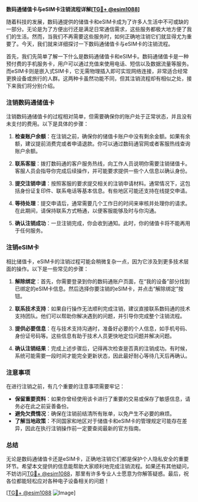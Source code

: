 **数码通储值卡与eSIM卡注销流程详解[[TG💪+ @esim1088](https://t.me/s/esim1088)]**

随着科技的发展，数码通提供的储值卡和eSIM卡成为了许多人生活中不可或缺的一部分。无论是为了方便出行还是满足日常通信需求，这些服务都极大地方便了我们的生活。然而，当我们不再需要这些服务时，如何正确地注销它们就显得尤为重要了。今天，我们就来详细探讨一下数码通储值卡与eSIM卡的注销流程。

首先，我们先简单了解一下什么是数码通储值卡和eSIM卡。数码通储值卡是一种预付费的手机服务卡，用户可以通过充值来使用电话、短信以及数据流量等服务。而eSIM卡则是嵌入式SIM卡，它无需物理插入即可实现网络连接，非常适合经常更换设备或旅行的人群。这两种卡虽然功能不同，但其注销流程却有相似之处，接下来我们将分别介绍。

### 注销数码通储值卡

注销数码通储值卡的过程相对简单，但需要确保你的账户处于正常状态，并且没有未支付的费用。以下是具体的步骤：

1. **检查账户余额**：在注销之前，确保你的储值卡账户中没有剩余金额。如果有余额，建议提前消费完或者申请退款。你可以通过数码通官网或者客服热线查询账户余额。

2. **联系客服**：拨打数码通的客户服务热线，向工作人员说明你需要注销储值卡。客服人员会指导你完成后续操作，并可能要求提供一些个人信息以确认身份。

3. **提交注销申请**：按照客服的要求提交相关的注销申请材料。通常情况下，这包括身份证复印件、联系电话等基本信息。有些地区可能还支持在线提交申请。

4. **等待处理**：提交申请后，通常需要几个工作日的时间来审核并处理你的请求。在此期间，请保持联系方式畅通，以便客服能够及时与你沟通。

5. **确认注销成功**：一旦注销完成，你会收到通知。此时，你的储值卡将不能再用于任何服务。

### 注销eSIM卡

相比储值卡，eSIM卡的注销过程可能会稍微复杂一点，因为它涉及到更多技术层面的操作。以下是一些常见的步骤：

1. **解除绑定**：首先，你需要登录到你的数码通账户页面，在“我的设备”部分找到已绑定的eSIM卡信息。然后选择你要注销的eSIM卡，并点击“解除绑定”按钮。

2. **联系技术支持**：如果自行操作无法顺利完成注销，建议直接联系数码通的技术支持团队。他们可以帮助你解决遇到的问题，并引导你完成整个注销流程。

3. **提供必要信息**：在与技术支持沟通时，准备好必要的个人信息，如手机号码、身份证号码等。这些信息有助于技术人员更快地定位问题并解决问题。

4. **确认注销结果**：完成上述步骤后，记得再次检查是否真的注销成功。有时候，系统可能需要一段时间才能完全更新状态，因此最好耐心等待几天后再确认。

### 注意事项

在进行注销之前，有几个重要的注意事项需要牢记：

- **保留重要资料**：如果你曾经使用该卡进行了重要的交易或保存了敏感信息，请务必在此之前妥善备份。
- **避免欠费情况**：确保在注销前结清所有账单，以免产生不必要的麻烦。
- **了解当地政策**：不同国家和地区对于储值卡和eSIM卡的管理规定可能存在差异，因此在执行注销操作前一定要查阅最新的官方指南。

### 总结

无论是数码通储值卡还是eSIM卡，正确地注销它们都是保护个人隐私安全的重要环节。希望本文提供的信息能帮助大家顺利地完成注销流程。如果还有其他疑问，不妨访问[TG💪+ @esim1088](https://t.me/s/esim1088)，那里有许多专业人士愿意为你解答疑惑。最后，祝各位都能轻松应对各种电子设备相关的问题！

[[TG💪+ @esim1088](https://t.me/s/esim1088) ![Image](https://i.postimg.cc/4NQfJmqS/Snipaste-2025-05-13-00-14-12.png)]